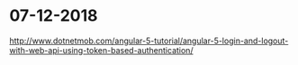 # 07-12-2018

http://www.dotnetmob.com/angular-5-tutorial/angular-5-login-and-logout-with-web-api-using-token-based-authentication/

